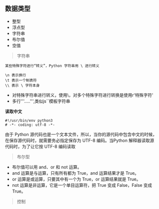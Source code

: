 ## 数据类型

* 整型
* 浮点型
* 字符串
* 布尔值
* 空值

> 字符串

`某些特殊字符进行“转义”，Python 字符串用 \ 进行转义`

```
\n 表示换行
\t 表示一个制表符
\\ 表示 \ 字符本身
```

* 对特殊字符串进行转义，使用\，对多个特殊字符进行转换是使用r'特殊字符'
* 多行'''.....''',类似js``模板字符串

**读取中文**

```
#!/usr/bin/env python3
# -*- coding: utf-8 -*-
```
由于 Python 源代码也是一个文本文件，所以，当你的源代码中包含中文的时候，在保存源代码时，就需要务必指定保存为 UTF-8 编码。当Python 解释器读取源代码时，为了让它按 UTF-8 编码读取

> 布尔型



* 布尔值可以用 and、or 和 not 运算。
* and 运算是与运算，只有所有都为 True，and 运算结果才是 True。
* or 运算是或运算，只要其中有一个为 True，or 运算结果就是 True。
* not 运算是非运算，它是一个单目运算符，把 True 变成 False，False 变成 True。



> 控制

